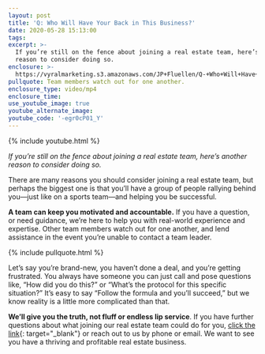 ```yaml
---
layout: post
title: 'Q: Who Will Have Your Back in This Business?'
date: 2020-05-28 15:13:00
tags:
excerpt: >-
  If you’re still on the fence about joining a real estate team, here’s another
  reason to consider doing so.
enclosure: >-
  https://vyralmarketing.s3.amazonaws.com/JP+Fluellen/Q-+Who+Will+Have+Your+Back+in+This+Business_.mp4
pullquote: Team members watch out for one another.
enclosure_type: video/mp4
enclosure_time:
use_youtube_image: true
youtube_alternate_image:
youtube_code: '-egr0cP01_Y'
---
```


{% include youtube.html %}

*If you’re still on the fence about joining a real estate team, here’s another reason to consider doing so.*

There are many reasons you should consider joining a real estate team, but perhaps the biggest one is that you’ll have a group of people rallying behind you—just like on a sports team—and helping you be successful.&nbsp;

**A team can keep you motivated and accountable.** If you have a question, or need guidance, we’re here to help you with real-world experience and expertise. Other team members watch out for one another, and lend assistance in the event you’re unable to contact a team leader.&nbsp;

{% include pullquote.html %}

Let’s say you’re brand-new, you haven’t done a deal, and you’re getting frustrated. You always have someone you can just call and pose questions like, “How did you do this?” or “What’s the protocol for this specific situation?” It’s easy to say “Follow the formula and you’ll succeed,” but we know reality is a little more complicated than that.&nbsp;

**We’ll give you the truth, not fluff or endless lip service**. If you have further questions about what joining our real estate team could do for you, [click the link](https://wyomingrealestatecareers.com/join-our-team/){: target="_blank"} or reach out to us by phone or email. We want to see you have a thriving and profitable real estate business.